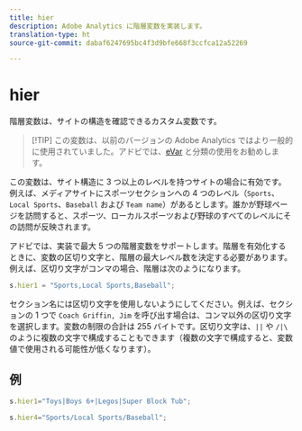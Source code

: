 ```yaml
---
title: hier
description: Adobe Analytics に階層変数を実装します。
translation-type: ht
source-git-commit: dabaf6247695bc4f3d9bfe668f3ccfca12a52269

---
```



# hier

階層変数は、サイトの構造を確認できるカスタム変数です。

>[!TIP] この変数は、以前のバージョンの Adobe Analytics ではより一般的に使用されていました。アドビでは、[eVar](evar.md) と分類の使用をお勧めします。

この変数は、サイト構造に 3 つ以上のレベルを持つサイトの場合に有効です。例えば、メディアサイトにスポーツセクションへの 4 つのレベル（`Sports`、`Local Sports`、`Baseball` および `Team name`）があるとします。誰かが野球ページを訪問すると、スポーツ、ローカルスポーツおよび野球のすべてのレベルにその訪問が反映されます。

アドビでは、実装で最大 5 つの階層変数をサポートします。階層を有効化するときに、変数の区切り文字と、階層の最大レベル数を決定する必要があります。例えば、区切り文字がコンマの場合、階層は次のようになります。

```js
s.hier1 = "Sports,Local Sports,Baseball";
```

セクション名には区切り文字を使用しないようにしてください。例えば、セクションの 1 つで `Coach Griffin, Jim` を呼び出す場合は、コンマ以外の区切り文字を選択します。変数の制限の合計は 255 バイトです。区切り文字は、`||` や `/|\` のように複数の文字で構成することもできます（複数の文字で構成すると、変数値で使用される可能性が低くなります）。

## 例

```js
s.hier1="Toys|Boys 6+|Legos|Super Block Tub";
```

```js
s.hier4="Sports/Local Sports/Baseball";
```
